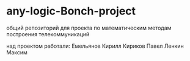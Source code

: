 # any-logic-Bonch-project
общий репозиторий для проекта по математическим методам построения телекоммуникаций 

над проектом работали:
Емельянов Кирилл
Кириков Павел
Ленкин Максим
